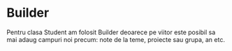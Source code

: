 # Builder
Pentru clasa Student am folosit Builder deoarece pe viitor este posibil sa mai adaug campuri noi precum: note de la teme, proiecte sau grupa, an etc.